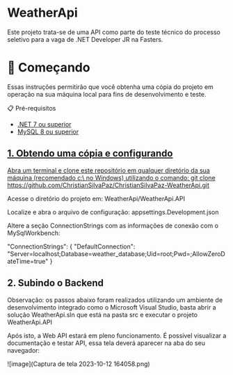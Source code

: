 # WeatherApi

Este projeto trata-se de uma API como parte do teste técnico do processo seletivo para a vaga de .NET Developer JR na Fasters.

# :rocket: Começando

Essas instruções permitirão que você obtenha uma cópia do projeto em operação na sua máquina local para fins de desenvolvimento e teste.

:clipboard: Pré-requisitos

<ul>
  <li> <a href="https://dotnet.microsoft.com/pt-br/download/dotnet/7.0"> .NET 7 ou superior </li>
  <li> <a href="https://www.mysql.com/downloads/"> MySQL 8 ou superior </li>
</ul>

## 1. Obtendo uma cópia e configurando
Abra um terminal e clone este repositório em qualquer diretório da sua máquina (recomendado c:\ no Windows) utilizando o comando: git clone https://github.com/ChristianSilvaPaz/ChristianSilvaPaz-WeatherApi.git

Acesse o diretório do projeto em: WeatherApi/WeatherApi.API

Localize e abra o arquivo de configuração: appsettings.Development.json

Altere a seção ConnectionStrings com as informações de conexão com o MySqlWorkbench:

"ConnectionStrings": {
"DefaultConnection": "Server=localhost;Database=weather_database;Uid=root;Pwd=;AllowZeroDateTime=true"
}

## 2. Subindo o Backend
Observação: os passos abaixo foram realizados utilizando um ambiente de desenvolvimento integrado como o Microsoft Visual Studio, basta abrir a solução WeatherApi.sln que está na pasta src e executar o projeto WeatherApi.API
  
Após isto, a Web API estará em pleno funcionamento. É possível visualizar a documentação e testar API, essa tela deverá aparecer na aba do seu navegador:
 
![image](Captura de tela 2023-10-12 164058.png)

